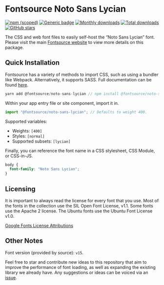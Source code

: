 # Fontsource Noto Sans Lycian

[![npm (scoped)](https://img.shields.io/npm/v/@fontsource/noto-sans-lycian?color=brightgreen)](https://www.npmjs.com/package/@fontsource/noto-sans-lycian) [![Generic badge](https://img.shields.io/badge/fontsource-passing-brightgreen)](https://github.com/fontsource/fontsource) [![Monthly downloads](https://badgen.net/npm/dm/@fontsource/noto-sans-lycian)](https://github.com/fontsource/fontsource) [![Total downloads](https://badgen.net/npm/dt/@fontsource/noto-sans-lycian)](https://github.com/fontsource/fontsource) [![GitHub stars](https://img.shields.io/github/stars/fontsource/fontsource.svg?style=social&label=Star)](https://github.com/fontsource/fontsource/stargazers)

The CSS and web font files to easily self-host the “Noto Sans Lycian” font. Please visit the main [Fontsource website](https://fontsource.org/fonts/noto-sans-lycian) to view more details on this package.

## Quick Installation

Fontsource has a variety of methods to import CSS, such as using a bundler like Webpack. Alternatively, it supports SASS. Full documentation can be found [here](https://fontsource.org/docs/introduction).

```javascript
yarn add @fontsource/noto-sans-lycian // npm install @fontsource/noto-sans-lycian
```

Within your app entry file or site component, import it in.

```javascript
import "@fontsource/noto-sans-lycian"; // Defaults to weight 400.
```

Supported variables:

- Weights: `[400]`
- Styles: `[normal]`
- Supported subsets: `[lycian]`

Finally, you can reference the font name in a CSS stylesheet, CSS Module, or CSS-in-JS.

```css
body {
  font-family: "Noto Sans Lycian";
}
```

## Licensing

It is important to always read the license for every font that you use.
Most of the fonts in the collection use the SIL Open Font License, v1.1. Some fonts use the Apache 2 license. The Ubuntu fonts use the Ubuntu Font License v1.0.

[Google Fonts License Attributions](https://fonts.google.com/attribution)

## Other Notes

Font version (provided by source): `v15`.

Feel free to star and contribute new ideas to this repository that aim to improve the performance of font loading, as well as expanding the existing library we already have. Any suggestions or ideas can be voiced via an [issue](https://github.com/fontsource/fontsource/issues).
